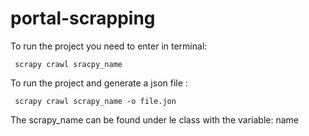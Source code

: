 # portal-scrapping

To run the project you need to enter in terminal:

~~~
 scrapy crawl sracpy_name 
~~~~

To run the project and generate a json file :

~~~~
 scrapy crawl scrapy_name -o file.jon
~~~~

The scrapy_name can be found under le class with the variable: name
